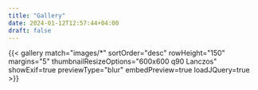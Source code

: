 ```yaml
---
title: "Gallery"
date: 2024-01-12T12:57:44+04:00
draft: false
---
```


{{< gallery match="images/*" sortOrder="desc" rowHeight="150" margins="5" thumbnailResizeOptions="600x600 q90 Lanczos" showExif=true previewType="blur" embedPreview=true loadJQuery=true >}}
